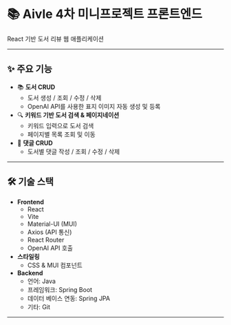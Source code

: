 # 📚 Aivle 4차 미니프로젝트 프론트엔드
React 기반 도서 리뷰 웹 애플리케이션  

---

## ✨ 주요 기능

- 📚 **도서 CRUD**  
  - 도서 생성 / 조회 / 수정 / 삭제  
  - OpenAI API를 사용한 표지 이미지 자동 생성 및 등록  
- 🔍 **키워드 기반 도서 검색 & 페이지네이션**  
  - 키워드 입력으로 도서 검색  
  - 페이지별 목록 조회 및 이동  
- 💬 **댓글 CRUD**  
  - 도서별 댓글 작성 / 조회 / 수정 / 삭제  

---

## 🛠 기술 스택

- **Frontend**  
  - React  
  - Vite  
  - Material-UI (MUI)  
  - Axios (API 통신)  
  - React Router  
  - OpenAI API 호출  
- **스타일링**  
  - CSS & MUI 컴포넌트  
- **Backend**
  - 언어: Java
  - 프레임워크: Spring Boot
  - 데이터 베이스 연동: Spring JPA
  - 기타: Git
---
